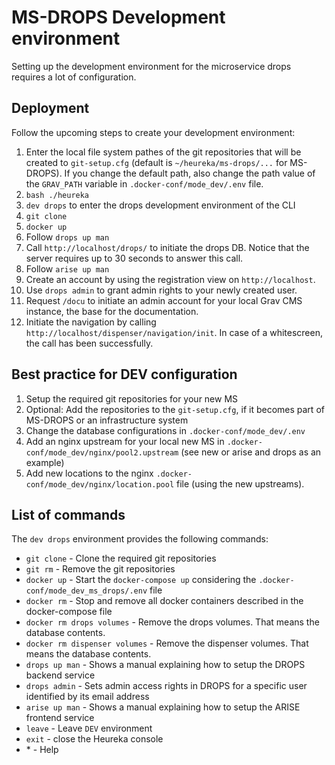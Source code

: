 # MS-DROPS Development environment
Setting up the development environment for the microservice drops requires a lot of configuration.

## Deployment
Follow the upcoming steps to create your development environment:

1. Enter the local file system pathes of the git repositories that will be created to `git-setup.cfg` (default is `~/heureka/ms-drops/...` for MS-DROPS). If you change the default path, also change the path value of the `GRAV_PATH` variable in `.docker-conf/mode_dev/.env` file.
2. `bash ./heureka`
3. `dev drops` to enter the drops development environment of the CLI
4. `git clone`
5. `docker up`
6. Follow `drops up man`
7. Call `http://localhost/drops/` to initiate the drops DB. Notice that the server requires up to 30 seconds to answer this call.
8. Follow `arise up man`
9. Create an account by using the registration view on `http://localhost`.
10. Use `drops admin` to grant admin rights to your newly created user.
11. Request `/docu` to initiate an admin account for your local Grav CMS instance, the base for the documentation.
12. Initiate the navigation by calling `http://localhost/dispenser/navigation/init`. In case of a whitescreen, the call has been successfully.

## Best practice for DEV configuration
1. Setup the required git repositories for your new MS
2. Optional: Add the repositories to the `git-setup.cfg`, if it becomes part of MS-DROPS or an infrastructure system
3. Change the database configurations in `.docker-conf/mode_dev/.env`
4. Add an nginx upstream for your local new MS in `.docker-conf/mode_dev/nginx/pool2.upstream` (see new or arise and drops as an example)
5. Add new locations to the nginx `.docker-conf/mode_dev/nginx/location.pool` file (using the new upstreams).

## List of commands
The `dev drops` environment provides the following commands:
- `git clone` - Clone the required git repositories
- `git rm` - Remove the git repositories
- `docker up` - Start the `docker-compose up` considering the `.docker-conf/mode_dev_ms_drops/.env` file
- `docker rm` - Stop and remove all docker containers described in the docker-compose file
- `docker rm drops volumes` - Remove the drops volumes. That means the database contents.
- `docker rm dispenser volumes` - Remove the dispenser volumes. That means the database contents.
- `drops up man` - Shows a manual explaining how to setup the DROPS backend service
- `drops admin` - Sets admin access rights in DROPS for a specific user identified by its email address
- `arise up man` - Shows a manual explaining how to setup the ARISE frontend service
- `leave` - Leave `DEV` environment
- `exit` - close the Heureka console
- \* - Help